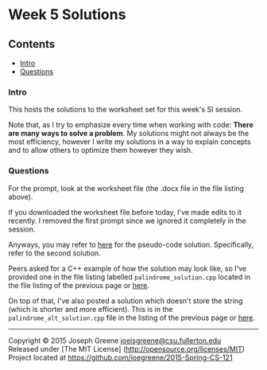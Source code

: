 # Week 5 Solutions

## Contents
- [Intro](#intro)
- [Questions](#questions)

### Intro
This hosts the solutions to the worksheet set for this week's SI session.

Note that, as I try to emphasize every time when working with code: __There are many ways to solve a problem__. 
My solutions might not always be the most efficiency, however I write my solutions in a way to 
explain concepts and to allow others to optimize them however they wish.

### Questions
For the prompt, look at the worksheet file (the .docx file in the file listing above).

If you downloaded the worksheet file before today, I've made edits to it recently. I removed the 
first prompt since we ignored it completely in the session.

Anyways, you may refer to [here](https://github.com/joegreene/CS_121_Fall_2014/tree/master/Weekly%20Work/Week%205/Resources)
for the pseudo-code solution. Specifically, refer to the second solution.

Peers asked for a C++ example of how the solution 
may look like, so I've provided one in the file listing labelled `palindrome_solution.cpp` located in the file listing of the previous page or
[here](https://github.com/joegreene/2015-Spring-CS-121/blob/master/Weekly%20Work/Week%205/Worksheet%20Material/palindrome_solution.cpp).

On top of that, I've also posted a solution which doesn't store the string (which is shorter and more 
efficient). This is in the `palindrome_alt_solution.cpp` file in the listing of the previous page or 
[here](https://github.com/joegreene/2015-Spring-CS-121/blob/master/Weekly%20Work/Week%205/Worksheet%20Material/palindrome_alt_solution.cpp).

-------------------------------------------------------------------------------

Copyright &copy; 2015 Joseph Greene <joeisgreene@csu.fullerton.edu>  
Released under [The MIT License] (http://opensource.org/licenses/MIT)  
Project located at <https://github.com/joegreene/2015-Spring-CS-121>
